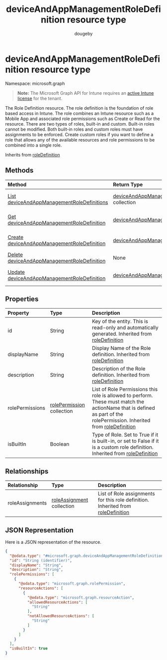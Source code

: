 ﻿---
title: "deviceAndAppManagementRoleDefinition resource type"
description: "The Role Definition resource. The role definition is the foundation of role based access in Intune. The role combines an Intune resource such as a Mobile App and associated role permissions such as Create or Read for the resource. There are two types of roles, built-in and custom. Built-in roles cannot be modified. Both built-in roles and custom roles must have assignments to be enforced. Create custom roles if you want to define a role that allows any of the available resources and role permissions to be combined into a single role."
author: "dougeby"
localization_priority: Normal
ms.prod: "intune"
doc_type: resourcePageType
---

# deviceAndAppManagementRoleDefinition resource type

Namespace: microsoft.graph

> **Note:** The Microsoft Graph API for Intune requires an [active Intune license](https://go.microsoft.com/fwlink/?linkid=839381) for the tenant.

The Role Definition resource. The role definition is the foundation of role based access in Intune. The role combines an Intune resource such as a Mobile App and associated role permissions such as Create or Read for the resource. There are two types of roles, built-in and custom. Built-in roles cannot be modified. Both built-in roles and custom roles must have assignments to be enforced. Create custom roles if you want to define a role that allows any of the available resources and role permissions to be combined into a single role.

Inherits from [roleDefinition](../resources/intune-rbac-roledefinition.md)

## Methods

| Method                                                                                                           | Return Type                                                                                                         | Description                                                                                                                                                |
| :--------------------------------------------------------------------------------------------------------------- | :------------------------------------------------------------------------------------------------------------------ | :--------------------------------------------------------------------------------------------------------------------------------------------------------- |
| [List deviceAndAppManagementRoleDefinitions](../api/intune-rbac-deviceandappmanagementroledefinition-list.md)    | [deviceAndAppManagementRoleDefinition](../resources/intune-rbac-deviceandappmanagementroledefinition.md) collection | List properties and relationships of the [deviceAndAppManagementRoleDefinition](../resources/intune-rbac-deviceandappmanagementroledefinition.md) objects. |
| [Get deviceAndAppManagementRoleDefinition](../api/intune-rbac-deviceandappmanagementroledefinition-get.md)       | [deviceAndAppManagementRoleDefinition](../resources/intune-rbac-deviceandappmanagementroledefinition.md)            | Read properties and relationships of the [deviceAndAppManagementRoleDefinition](../resources/intune-rbac-deviceandappmanagementroledefinition.md) object.  |
| [Create deviceAndAppManagementRoleDefinition](../api/intune-rbac-deviceandappmanagementroledefinition-create.md) | [deviceAndAppManagementRoleDefinition](../resources/intune-rbac-deviceandappmanagementroledefinition.md)            | Create a new [deviceAndAppManagementRoleDefinition](../resources/intune-rbac-deviceandappmanagementroledefinition.md) object.                              |
| [Delete deviceAndAppManagementRoleDefinition](../api/intune-rbac-deviceandappmanagementroledefinition-delete.md) | None                                                                                                                | Deletes a [deviceAndAppManagementRoleDefinition](../resources/intune-rbac-deviceandappmanagementroledefinition.md).                                        |
| [Update deviceAndAppManagementRoleDefinition](../api/intune-rbac-deviceandappmanagementroledefinition-update.md) | [deviceAndAppManagementRoleDefinition](../resources/intune-rbac-deviceandappmanagementroledefinition.md)            | Update the properties of a [deviceAndAppManagementRoleDefinition](../resources/intune-rbac-deviceandappmanagementroledefinition.md) object.                |

## Properties

| Property        | Type                                                                    | Description                                                                                                                                                                                                          |
| :-------------- | :---------------------------------------------------------------------- | :------------------------------------------------------------------------------------------------------------------------------------------------------------------------------------------------------------------- |
| id              | String                                                                  | Key of the entity. This is read-only and automatically generated. Inherited from [roleDefinition](../resources/intune-rbac-roledefinition.md)                                                                        |
| displayName     | String                                                                  | Display Name of the Role definition. Inherited from [roleDefinition](../resources/intune-rbac-roledefinition.md)                                                                                                     |
| description     | String                                                                  | Description of the Role definition. Inherited from [roleDefinition](../resources/intune-rbac-roledefinition.md)                                                                                                      |
| rolePermissions | [rolePermission](../resources/intune-rbac-rolepermission.md) collection | List of Role Permissions this role is allowed to perform. These must match the actionName that is defined as part of the rolePermission. Inherited from [roleDefinition](../resources/intune-rbac-roledefinition.md) |
| isBuiltIn       | Boolean                                                                 | Type of Role. Set to True if it is built-in, or set to False if it is a custom role definition. Inherited from [roleDefinition](../resources/intune-rbac-roledefinition.md)                                          |

## Relationships

| Relationship    | Type                                                                    | Description                                                                                                                    |
| :-------------- | :---------------------------------------------------------------------- | :----------------------------------------------------------------------------------------------------------------------------- |
| roleAssignments | [roleAssignment](../resources/intune-rbac-roleassignment.md) collection | List of Role assignments for this role definition. Inherited from [roleDefinition](../resources/intune-rbac-roledefinition.md) |

## JSON Representation

Here is a JSON representation of the resource.

<!-- {
  "blockType": "resource",
  "keyProperty": "id",
  "@odata.type": "microsoft.graph.deviceAndAppManagementRoleDefinition"
}
-->

```json
{
  "@odata.type": "#microsoft.graph.deviceAndAppManagementRoleDefinition",
  "id": "String (identifier)",
  "displayName": "String",
  "description": "String",
  "rolePermissions": [
    {
      "@odata.type": "microsoft.graph.rolePermission",
      "resourceActions": [
        {
          "@odata.type": "microsoft.graph.resourceAction",
          "allowedResourceActions": [
            "String"
          ],
          "notAllowedResourceActions": [
            "String"
          ]
        }
      ]
    }
  ],
  "isBuiltIn": true
}
```
